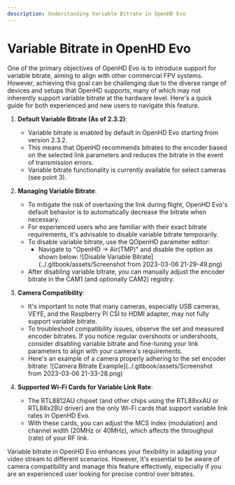 ```yaml
---
description: Understanding Variable Bitrate in OpenHD Evo
---
```


# Variable Bitrate in OpenHD Evo

One of the primary objectives of OpenHD Evo is to introduce support for variable bitrate, aiming to align with other commercial FPV systems. However, achieving this goal can be challenging due to the diverse range of devices and setups that OpenHD supports, many of which may not inherently support variable bitrate at the hardware level. Here's a quick guide for both experienced and new users to navigate this feature.

1. **Default Variable Bitrate (As of 2.3.2)**:
   - Variable bitrate is enabled by default in OpenHD Evo starting from version 2.3.2.
   - This means that OpenHD recommends bitrates to the encoder based on the selected link parameters and reduces the bitrate in the event of transmission errors.
   - Variable bitrate functionality is currently available for select cameras (see point 3).

2. **Managing Variable Bitrate**:
   - To mitigate the risk of overtaxing the link during flight, OpenHD Evo's default behavior is to automatically decrease the bitrate when necessary.
   - For experienced users who are familiar with their exact bitrate requirements, it's advisable to disable variable bitrate temporarily.
   - To disable variable bitrate, use the QOpenHD parameter editor:
     - Navigate to "OpenHD -> Air(TMP)" and disable the option as shown below:
     ![Disable Variable Bitrate](../.gitbook/assets/Screenshot from 2023-03-06 21-29-49.png)
   - After disabling variable bitrate, you can manually adjust the encoder bitrate in the CAM1 (and optionally CAM2) registry.

3. **Camera Compatibility**:
   - It's important to note that many cameras, especially USB cameras, VEYE, and the Raspberry Pi CSI to HDMI adapter, may not fully support variable bitrate.
   - To troubleshoot compatibility issues, observe the set and measured encoder bitrates. If you notice regular overshoots or undershoots, consider disabling variable bitrate and fine-tuning your link parameters to align with your camera's requirements.
   - Here's an example of a camera properly adhering to the set encoder bitrate:
     ![Camera Bitrate Example](../.gitbook/assets/Screenshot from 2023-03-06 21-33-28.png)

4. **Supported Wi-Fi Cards for Variable Link Rate**:
   - The RTL8812AU chipset (and other chips using the RTL88xxAU or RTL88x2BU driver) are the only Wi-Fi cards that support variable link rates in OpenHD Evo.
   - With these cards, you can adjust the MCS index (modulation) and channel width (20MHz or 40MHz), which affects the throughput (rate) of your RF link.

Variable bitrate in OpenHD Evo enhances your flexibility in adapting your video stream to different scenarios. However, it's essential to be aware of camera compatibility and manage this feature effectively, especially if you are an experienced user looking for precise control over bitrates.

